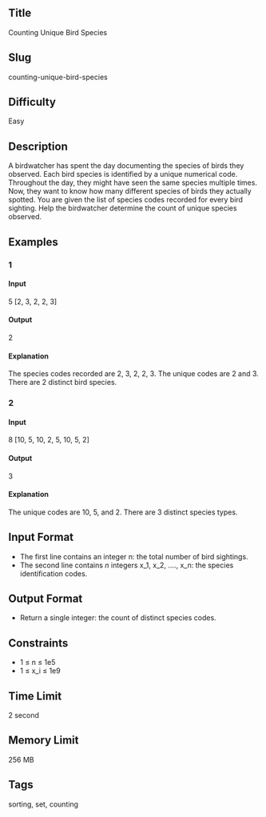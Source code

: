 ## Title

Counting Unique Bird Species

## Slug

counting-unique-bird-species

## Difficulty

Easy

## Description

A birdwatcher has spent the day documenting the species of birds they observed. Each bird species is identified by a unique numerical code. Throughout the day, they might have seen the same species multiple times. Now, they want to know how many different species of birds they actually spotted. You are given the list of species codes recorded for every bird sighting. Help the birdwatcher determine the count of unique species observed.

## Examples

### 1

#### Input

5
[2, 3, 2, 2, 3]

#### Output

2

#### Explanation

The species codes recorded are 2, 3, 2, 2, 3. The unique codes are 2 and 3. There are 2 distinct bird species.

### 2

#### Input

8
[10, 5, 10, 2, 5, 10, 5, 2]

#### Output

3

#### Explanation

The unique codes are 10, 5, and 2. There are 3 distinct species types.

## Input Format

- The first line contains an integer n: the total number of bird sightings.
- The second line contains $n$ integers x_1, x_2, ...., x_n: the species identification codes.

## Output Format

- Return a single integer: the count of distinct species codes.

## Constraints

- 1 ≤ n ≤ 1e5
- 1 ≤ x_i ≤ 1e9

## Time Limit

2 second

## Memory Limit

256 MB

## Tags

sorting, set, counting
